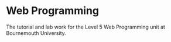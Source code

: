 # Web Programming

The tutorial and lab work for the Level 5 Web Programming unit at Bournemouth University.